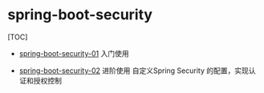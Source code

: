 # spring-boot-security

[TOC]

* [spring-boot-security-01](spring-boot-security-01) 入门使用

* [spring-boot-security-02](spring-boot-security-02) 进阶使用 自定义Spring Security 的配置，实现认证和授权控制

